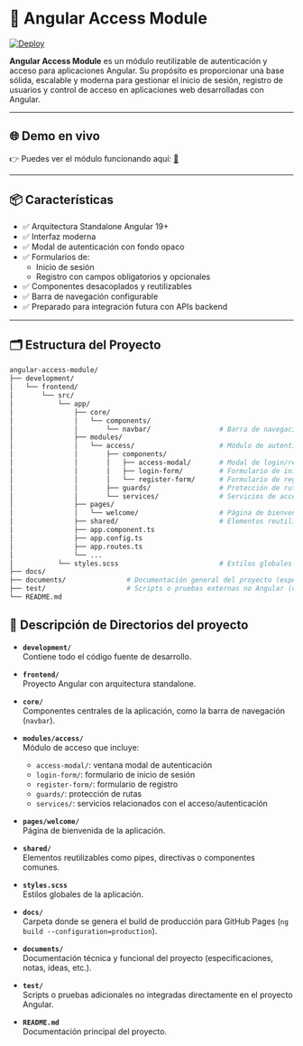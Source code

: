 # 🔐 Angular Access Module

[![Deploy](https://img.shields.io/badge/demo-live-blue.svg)](https://aranagarapena.github.io/angular-access-module/)

**Angular Access Module** es un módulo reutilizable de autenticación y acceso para aplicaciones Angular. Su propósito es proporcionar una base sólida, escalable y moderna para gestionar el inicio de sesión, registro de usuarios y control de acceso en aplicaciones web desarrolladas con Angular.

---

## 🌐 Demo en vivo

👉 Puedes ver el módulo funcionando aquí:  [🔗](https://aranagarapena.github.io/angular-access-module/)

---

## 📦 Características

- ✅ Arquitectura Standalone Angular 19+
- ✅ Interfaz moderna
- ✅ Modal de autenticación con fondo opaco
- ✅ Formularios de:
  - Inicio de sesión
  - Registro con campos obligatorios y opcionales
- ✅ Componentes desacoplados y reutilizables
- ✅ Barra de navegación configurable
- ✅ Preparado para integración futura con APIs backend

---

## 🗂️ Estructura del Proyecto

```bash
angular-access-module/
├── development/
│   └── frontend/
│       └── src/
│           └── app/
│               ├── core/
│               │   └── components/
│               │       └── navbar/                 # Barra de navegación
│               ├── modules/
│               │   └── access/                     # Módulo de autenticación
│               │       ├── components/
│               │       │   ├── access-modal/       # Modal de login/registro
│               │       │   ├── login-form/         # Formulario de inicio de sesión
│               │       │   └── register-form/      # Formulario de registro
│               │       ├── guards/                 # Protección de rutas
│               │       └── services/               # Servicios de acceso/autenticación
│               ├── pages/
│               │   └── welcome/                    # Página de bienvenida
│               ├── shared/                         # Elementos reutilizables (pipes, directivas...)
│               ├── app.component.ts
│               ├── app.config.ts
│               ├── app.routes.ts
│               └── ...
│           └── styles.scss                         # Estilos globales
├── docs/
├── documents/               # Documentación general del proyecto (especificaciones, notas técnicas, etc.)
├── test/                    # Scripts o pruebas externas no Angular (opcional)                                           # Build de producción para GitHub Pages
└── README.md
```

## 📁 Descripción de Directorios del proyecto

- **`development/`**  
  Contiene todo el código fuente de desarrollo.

- **`frontend/`**  
  Proyecto Angular con arquitectura standalone.

- **`core/`**  
  Componentes centrales de la aplicación, como la barra de navegación (`navbar`).

- **`modules/access/`**  
  Módulo de acceso que incluye:
  - `access-modal/`: ventana modal de autenticación
  - `login-form/`: formulario de inicio de sesión
  - `register-form/`: formulario de registro
  - `guards/`: protección de rutas
  - `services/`: servicios relacionados con el acceso/autenticación

- **`pages/welcome/`**  
  Página de bienvenida de la aplicación.

- **`shared/`**  
  Elementos reutilizables como pipes, directivas o componentes comunes.

- **`styles.scss`**  
  Estilos globales de la aplicación.

- **`docs/`**  
  Carpeta donde se genera el build de producción para GitHub Pages (`ng build --configuration=production`).

- **`documents/`**  
  Documentación técnica y funcional del proyecto (especificaciones, notas, ideas, etc.).

- **`test/`**  
  Scripts o pruebas adicionales no integradas directamente en el proyecto Angular.

- **`README.md`**  
  Documentación principal del proyecto.
